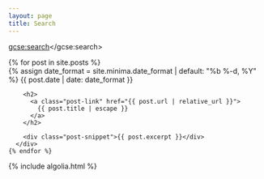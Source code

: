 ```yaml
---
layout: page
title: Search
---
```



<script>
  (function() {
    var cx = '006842924949017232700:oenlz6r8hq8';
    var gcse = document.createElement('script');
    gcse.type = 'text/javascript';
    gcse.async = true;
    gcse.src = 'https://cse.google.com/cse.js?cx=' + cx;
    var s = document.getElementsByTagName('script')[0];
    s.parentNode.insertBefore(gcse, s);
  })();
</script>
<gcse:search></gcse:search>




  <div id="search-searchbar"></div>

  <div class="post-list" id="search-hits">
    {% for post in site.posts %}
      <div class="post-item">
        {% assign date_format = site.minima.date_format | default: "%b %-d, %Y" %}
        <span class="post-meta">{{ post.date | date: date_format }}</span>

        <h2>
          <a class="post-link" href="{{ post.url | relative_url }}">
            {{ post.title | escape }}
          </a>
        </h2>

        <div class="post-snippet">{{ post.excerpt }}</div>
      </div>
    {% endfor %}
  </div>

  {% include algolia.html %}

